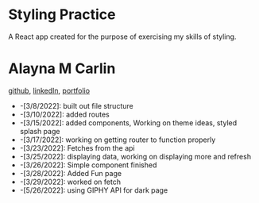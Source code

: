 # Styling Practice

A React app created for the purpose of exercising my skills of styling.

# Alayna M Carlin
[github](https://github.com/AlaynaCarlin), [linkedIn](https://www.linkedin.com/in/alayna-carlin-865326221/), [portfolio](https://alaynacarlin.github.io/
)

* -[3/8/2022]: built out file structure
* -[3/10/2022]: added routes
* -[3/15/2022]: added components, Working on theme ideas, styled splash page
* -[3/17/2022]: working on getting router to function properly
* -[3/23/2022]: Fetches from the api
* -[3/25/2022]: displaying data, working on displaying more and refresh
* -[3/26/2022]: Simple component finished
* -[3/28/2022]: Added Fun page
* -[3/29/2022]: worked on fetch
* -[5/26/2022]: using GIPHY API for dark page

